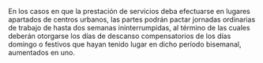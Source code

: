 En los casos en que la prestación de servicios deba efectuarse en lugares apartados de centros urbanos, las partes podrán pactar jornadas ordinarias de trabajo de hasta dos semanas ininterrumpidas, al término de las cuales deberán otorgarse los días de descanso compensatorios de los días domingo o festivos que hayan tenido lugar en dicho período bisemanal, aumentados en uno.